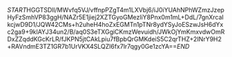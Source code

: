 $START$HGGTSDll/MWvfq5VJ/vffnpPZgT4m1LXVbj6/iJ0iYUAhNPhWZmzJzepHyFzSmhVP83ggH/NAZr5E1jiej2XZTGyoGMezliY8Pnx0m1mL+DdL/7gnXrcaIkcjwD9D1/JQW42CMs+h2uheH4hoZxEGMTn1pTNr8ydYSyJoESzwJsH6dYxc2ga9+9klAYJ34un2/B/aq0S3eTXGgiCKmzWevuidh/JWkOjYmKmxvdwOmRDxZZqddKGcKrLR/fJKPN5jtCAkLpiu7fBpbQrGMKdeiS5C2qrTHZ+2INrY9H2+RAVndmE3TZ1GR7b1UrVKX4SLQZl6fx7lr7qgy0Ge1zcYA==$END$